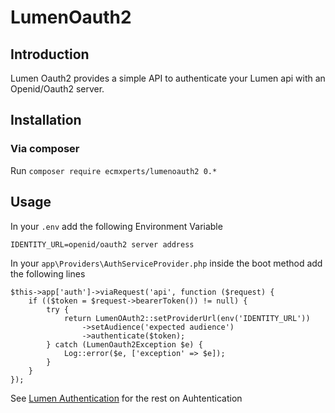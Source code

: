 # LumenOauth2

## Introduction

Lumen Oauth2 provides a simple API to authenticate your Lumen api with an Openid/Oauth2 server.

## Installation

### Via composer
Run `composer require ecmxperts/lumenoauth2 0.*`

## Usage

In your `.env` add the following Environment Variable
```
IDENTITY_URL=openid/oauth2 server address
```

In your ```app\Providers\AuthServiceProvider.php``` inside the boot method add the following lines
```
$this->app['auth']->viaRequest('api', function ($request) {
    if (($token = $request->bearerToken()) != null) {
        try {
            return LumenOAuth2::setProviderUrl(env('IDENTITY_URL'))
                ->setAudience('expected audience')
                ->authenticate($token);
        } catch (LumenOauth2Exception $e) {
            Log::error($e, ['exception' => $e]);
        }
    }
});
```

See [Lumen Authentication](https://lumen.laravel.com/docs/6.x/authentication) for the rest on Auhtentication